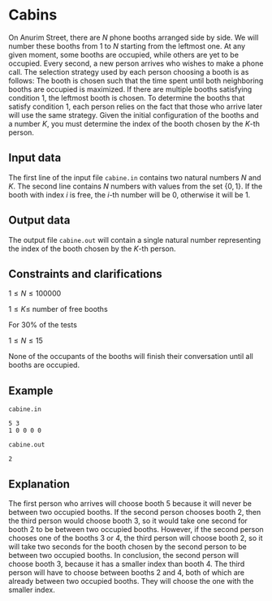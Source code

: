 # Cabins

On Anurim Street, there are $N$ phone booths arranged side by side. We will number these booths from $1$ to $N$ starting from the leftmost one. At any given moment, some booths are occupied, while others are yet to be occupied. Every second, a new person arrives who wishes to make a phone call. The selection strategy used by each person choosing a booth is as follows: The booth is chosen such that the time spent until both neighboring booths are occupied is maximized. If there are multiple booths satisfying condition $1$, the leftmost booth is chosen. To determine the booths that satisfy condition $1$, each person relies on the fact that those who arrive later will use the same strategy. Given the initial configuration of the booths and a number $K$, you must determine the index of the booth chosen by the $K$-th person.

## Input data

The first line of the input file `cabine.in` contains two natural numbers $N$ and $K$. The second line contains $N$ numbers with values from the set $\{0, 1\}$. If the booth with index $i$ is free, the $i$-th number will be $0$, otherwise it will be $1$.

## Output data

The output file `cabine.out` will contain a single natural number representing the index of the booth chosen by the $K$-th person.

## Constraints and clarifications

$1 \leq N \leq 100000$

$1 \leq K \leq$ number of free booths

For $30\%$ of the tests

$1 \leq N \leq 15$

None of the occupants of the booths will finish their conversation until all booths are occupied.

## Example

`cabine.in`
```
5 3
1 0 0 0 0
```
`cabine.out`
```
2
```

## Explanation

The first person who arrives will choose booth $5$ because it will never be between two occupied booths. If the second person chooses booth $2$, then the third person would choose booth $3$, so it would take one second for booth $2$ to be between two occupied booths. However, if the second person chooses one of the booths $3$ or $4$, the third person will choose booth $2$, so it will take two seconds for the booth chosen by the second person to be between two occupied booths. In conclusion, the second person will choose booth $3$, because it has a smaller index than booth $4$. The third person will have to choose between booths $2$ and $4$, both of which are already between two occupied booths. They will choose the one with the smaller index.